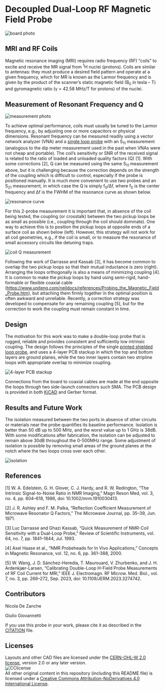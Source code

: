 # Decoupled Dual-Loop RF Magnetic Field Probe

![board photo](Images/dual_loop_probe_v0.2.jpg)

## MRI and RF Coils
Magnetic resonance imaging (MRI) requires radio frequency (RF) “coils” to excite and receive the MR signal from <sup>1</sup>H nuclei (protons). Coils are similar to antennas: they must produce a desired field pattern and operate at a given frequency, which for MR is known as the Larmor frequency and is given by the product of the scanner’s static magnetic field (B<sub>0</sub> in tesla – T) and gyromagnetic ratio (γ = 42.58 MHz/T for protons) of the nuclei.

## Measurement of Resonant Frequency and Q

![measurement photo](Images/measurement_example.jpg)

To achieve optimal performance, coils must usually be tuned to the Larmor frequency, e.g., by adjusting one or more capacitors or physical dimensions. Resonant frequency can be measured readily using a vector network analyzer (VNA) and a [single loop probe](https://github.com/dezanche/H-field_RF_probe/) with an S<sub>11</sub> measurement (analogous to the dip meter measurement used in the past when VNAs were not cheap and portable). 
The coil’s sensitivity or SNR of the received signal is related to the ratio of loaded and unloaded quality factors (Q) [1]. With some corrections [2], Q can be measured using the same S<sub>11</sub> measurement above, but it is challenging because the correction depends on the strength of the coupling which is difficult to control, especially if the probe is positioned manually. It is much more convenient to use two probes and an S<sub>21</sub> measurement, in which case the Q is simply f<sub>0</sub>/∆f, where f<sub>0</sub> is the center frequency and ∆f is the FWHM of the resonance curve as shown below.

![resonance curve](Images/coil_Q_curve.svg)

For this 2-probe measurement it is important that, in absence of the coil being tested, the coupling (or crosstalk) between the two pickup loops be as small as possible (i.e., coupling through the coil should dominate). One way to achieve this is to position the pickup loops at opposite ends of a surface coil as shown below (left). However, this strategy will not work for all coil geometries, e.g., if the coil is small, or to measure the resonance of small accessory circuits like detuning traps.

![coil Q measurement](Images/coil_Q_measurement.svg)

Following the work of Darrasse and Kassab [3], it has become common to overlap the two pickup loops so that their mutual inductance is zero (right). Arranging the loops orthogonally is also a means of minimizing coupling [4]. It is common to make the pickup loops by hand using semi-rigid, hand-formable or flexible coaxial cable (https://www.uniteng.com/neildocs/references/Probing_the_Magnetic_Field_Probe.htm), but attaching them firmly together in the optimal position is often awkward and unreliable. Recently, a correction strategy was developed to compensate for any remaining coupling [5], but for the correction to work the coupling must remain constant in time.

## Design
The motivation for this work was to make a double-loop probe that is rugged, reliable and provides consistent and sufficiently low intrinsic coupling. The design follows the principles of the single [printed shielded loop probe](https://github.com/dezanche/H-field_RF_probe/), and uses a 4-layer PCB stackup in which the top and bottom layers are ground planes, while the two inner layers contain two stripline loops with appropriate overlap to minimize coupling.

![4-layer PCB stackup](Images/KiCAD_layout.png)

Connections from the board to coaxial cables are made at the end opposite the loops through two side-launch connectors such SMA. The PCB design is provided in both [KiCAD](https://www.kicad.org/) and Gerber format.

## Results and Future Work
The isolation measured between the two ports in absence of other circuits or materials near the probe quantifies its baseline performance. Isolation is better than 50 dB up to 500 MHz, and the worst value up to 1 GHz is 38dB. With some modifications after fabrication, the isolation can be adjusted to remain above 30dB throughout the 0-500MHz range. Some adjustment of isolation is possible by removing small areas of the ground planes at the notch where the two loops cross over each other.

![isolation](Images/S21_V3.png)

## References
[1]	W. A. Edelstein, G. H. Glover, C. J. Hardy, and R. W. Redington, “The Intrinsic Signal-to-Noise Ratio in NMR Imaging,” Magn Reson Med, vol. 3, no. 4, pp. 604–618, 1986, doi: 10.1002/mrm.1910030413.

[2]	J. R. Ashley and F. M. Palka, “Reflection Coefficient Measurement of Microwave Resonator Q Factors,” The Microwave Journal, pp. 35–39, Jun. 1971.

[3]	Luc Darrasse and Ghazi Kassab, “Quick Measurement of NMR-Coil Sensitivity with a Dual-Loop Probe,” Review of Scientific Instruments, vol. 64, no. 7, pp. 1841–1844, Jul. 1993.

[4]	Axel Haase et al., “NMR Probeheads for In Vivo Applications,” Concepts in Magnetic Resonance, vol. 12, no. 6, pp. 361–388, 2000.

[5]	W. Wang, J. D. Sánchez-Heredia, T. Maurouard, V. Zhurbenko, and J. H. Ardenkjær-Larsen, “Calibrating Double-Loop H-Field Probe Measurements of RF Coil Current for MRI,” IEEE J. Electromagn. RF Microw. Med. Biol., vol. 7, no. 3, pp. 266–272, Sep. 2023, doi: 10.1109/JERM.2023.3274742.

## Contributors
Nicola De Zanche

Giulio Giovannetti

If you use this probe in your work, please cite it as described in the [CITATION](CITATION.cff) file.

## Licenses
Layouts and other CAD files are licensed under the [CERN-OHL-W 2.0 license](https://cern-ohl.web.cern.ch/), version 2.0 or any later version.\
![CClicense](https://i.creativecommons.org/l/by-nd/4.0/88x31.png)\
All other original content in this repository (including this README file) is licensed under a [Creative Commons Attribution-NoDerivatives 4.0 International License](https://creativecommons.org/licenses/by-nd/4.0/).
